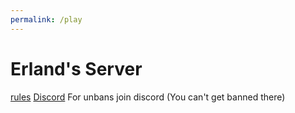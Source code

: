 ```yaml
---
permalink: /play
---
```

# Erland's Server
[rules](play/rules)
[Discord](https://discord.gg/GmY6KF6Vzy)
For unbans join discord (You can't get banned there)
